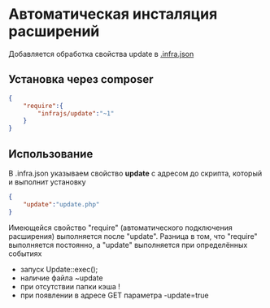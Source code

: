 # Автоматическая инсталяция расширений
Добавляется обработка свойства update в [.infra.json](https://github.com/infrajs/config)

## Установка через composer
```json
{
	"require":{
		"infrajs/update":"~1"
	}
}
```
## Использование
В .infra.json указываем свойство **update** с адресом до скрипта, который и выполнит установку
```json
{
	"update":"update.php"
}
```
Имеющейся свойство "require" (автоматического подключения расширения) выполняется после "update".
Разница в том, что "require" выполняется постоянно, а "update" выполняется при определённых событиях
- запуск Update::exec(); 
- наличие файла ~update 
- при отсутствии папки кэша ! 
- при появлении в адресе GET параметра -update=true
